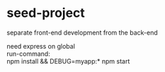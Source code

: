 # seed-project
separate front-end development from the back-end

need express on global<br>
run-command:<br>
npm install && DEBUG=myapp:* npm start
